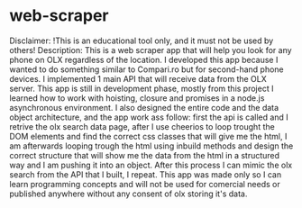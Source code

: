 # web-scraper
Disclaimer: !This is an educational tool only, and it must not be used by others!
Description:
This is a web scraper app that will help you look for any phone on OLX regardless of the location. 
I developed this app because I wanted to do something similar to Compari.ro but for second-hand phone devices. 
I implemented 1 main API that will receive data from the OLX server.
This app is still in development phase, mostly from this project I learned how to work with hoisting, closure and promises in a node.js asynchronous environment.
I also designed the entire code and the data object architecture, and the app work ass follow:
first the api is called and I retrive the olx search data page, 
after I use cheerios to loop trought the DOM elements and find the correct css classes that will give me the html, 
I am afterwards looping trough the html using inbuild methods and design the correct structure
that will show me the data from the html in a structured way and I am pushing it into an object.
After this process I can mimic the olx search from the API that I built, I repeat.
This app was made only so I can learn programming concepts
and will not be used for comercial needs or published anywhere without any consent of olx storing it's data.
